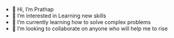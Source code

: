 - 👋 Hi, I’m Prathap
- 👀 I’m interested in Learning new skills
- 🌱 I’m currently learning how to solve complex problems
- 💞️ I’m looking to collaborate on anyone who will help me to rise


<!---
Prathap-illuminate/Prathap-illuminate is a ✨ special ✨ repository because its `README.md` (this file) appears on your GitHub profile.
You can click the Preview link to take a look at your changes.
--->
